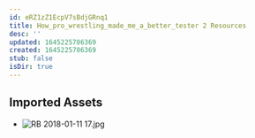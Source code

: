 ```yaml
---
id: eRZ1zZ1EcpV7sBdjGRnq1
title: How_pro_wrestling_made_me_a_better_tester 2 Resources
desc: ''
updated: 1645225706369
created: 1645225706369
stub: false
isDir: true
---
```

## Imported Assets
- ![RB 2018-01-11 17.jpg](/assets/rb-2018-01-11-17.jpg)
